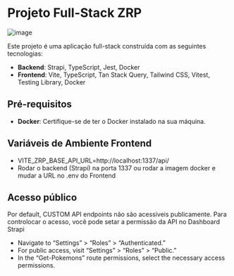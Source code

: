 # Projeto Full-Stack ZRP

![image](https://github.com/user-attachments/assets/302e7b65-19a9-45f4-aca8-098b4a024415)

Este projeto é uma aplicação full-stack construída com as seguintes tecnologias:

- **Backend**: Strapi, TypeScript, Jest, Docker
- **Frontend**: Vite, TypeScript, Tan Stack Query, Tailwind CSS, Vitest, Testing Library, Docker

## Pré-requisitos

- **Docker**: Certifique-se de ter o Docker instalado na sua máquina. 

## Variáveis de Ambiente Frontend

- VITE_ZRP_BASE_API_URL=http://localhost:1337/api/
- Rodar o backend (Strapi) na porta 1337 ou rodar a imagem docker e mudar a URL no .env do Frontend

## Acesso público

Por default, CUSTOM API endpoints não são acessiveis publicamente. Para controlocar o acesso, você pode setar a permissão da API no Dashboard Strapi

- Navigate to “Settings” > “Roles” > “Authenticated.”
- For public access, visit “Settings” > “Roles” > “Public.”
- In the “Get-Pokemons” route permissions, select the necessary access permissions.
